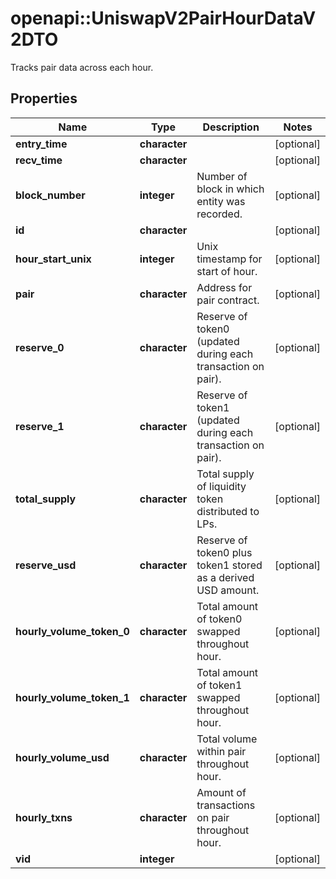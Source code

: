 # openapi::UniswapV2PairHourDataV2DTO

Tracks pair data across each hour.

## Properties
Name | Type | Description | Notes
------------ | ------------- | ------------- | -------------
**entry_time** | **character** |  | [optional] 
**recv_time** | **character** |  | [optional] 
**block_number** | **integer** | Number of block in which entity was recorded. | [optional] 
**id** | **character** |  | [optional] 
**hour_start_unix** | **integer** | Unix timestamp for start of hour. | [optional] 
**pair** | **character** | Address for pair contract. | [optional] 
**reserve_0** | **character** | Reserve of token0 (updated during each transaction on pair). | [optional] 
**reserve_1** | **character** | Reserve of token1 (updated during each transaction on pair). | [optional] 
**total_supply** | **character** | Total supply of liquidity token distributed to LPs. | [optional] 
**reserve_usd** | **character** | Reserve of token0 plus token1 stored as a derived USD amount. | [optional] 
**hourly_volume_token_0** | **character** | Total amount of token0 swapped throughout hour. | [optional] 
**hourly_volume_token_1** | **character** | Total amount of token1 swapped throughout hour. | [optional] 
**hourly_volume_usd** | **character** | Total volume within pair throughout hour. | [optional] 
**hourly_txns** | **character** | Amount of transactions on pair throughout hour. | [optional] 
**vid** | **integer** |  | [optional] 



